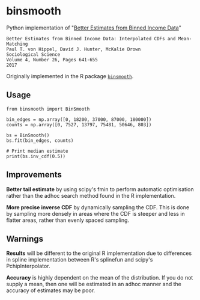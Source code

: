 # binsmooth

Python implementation of "[Better Estimates from Binned Income Data][1]"

	Better Estimates from Binned Income Data: Interpolated CDFs and Mean-Matching
	Paul T. von Hippel, David J. Hunter, McKalie Drown
	Sociological Science
	Volume 4, Number 26, Pages 641-655
	2017

Originally implemented in the R package [`binsmooth`][2].

## Usage

    from binsmooth import BinSmooth
    
    bin_edges = np.array([0, 18200, 37000, 87000, 180000])
    counts = np.array([0, 7527, 13797, 75481, 50646, 803])
    
    bs = BinSmooth()
    bs.fit(bin_edges, counts)
    
    # Print median estimate
    print(bs.inv_cdf(0.5))

## Improvements

**Better tail estimate** by using scipy's fmin to perform automatic optimisation
rather than the adhoc search method found in the R implementation.

**More precise inverse CDF** by dynamically sampling the CDF. This is done
by sampling more densely in areas where the CDF is steeper and less in flatter
areas, rather than evenly spaced sampling.

## Warnings

**Results** will be different to the original R implementation due to
differences in spline implementation between R's splinefun and scipy's
PchipInterpolator.

**Accuracy** is highly dependent on the mean of the distribution. If you do
not supply a mean, then one will be estimated in an adhoc manner and the accuracy
of estimates may be poor.

[1]: https://sociologicalscience.com/download/vol-4/november/SocSci_v4_641to655.pdf
[2]: https://cran.r-project.org/web/packages/binsmooth/binsmooth.pdf
